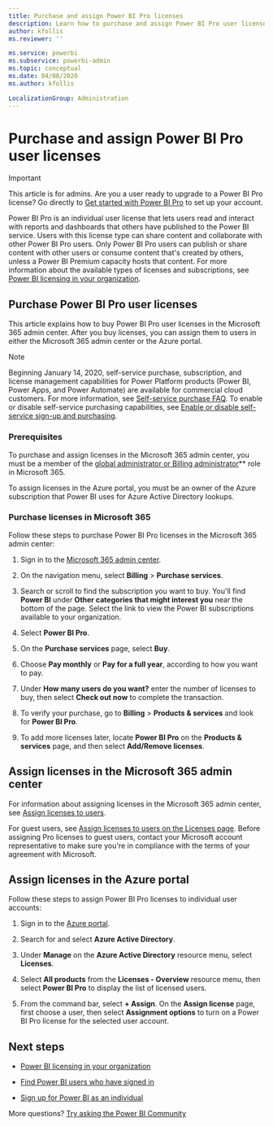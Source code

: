 ```yaml
---
title: Purchase and assign Power BI Pro licenses
description: Learn how to purchase and assign Power BI Pro user licenses to users so they can access content and collaborate with others in the Power BI service.
author: kfollis
ms.reviewer: ''

ms.service: powerbi
ms.subservice: powerbi-admin
ms.topic: conceptual
ms.date: 04/08/2020
ms.author: kfollis

LocalizationGroup: Administration
---
```


# Purchase and assign Power BI Pro user licenses

>[!IMPORTANT]
>This article is for admins. Are you a user ready to upgrade to a Power BI Pro license? Go directly to [Get started with Power BI Pro](https://go.microsoft.com/fwlink/?LinkId=2106428&clcid=0x409&cmpid=pbidocs-purchasing-power-bi-pro) to set up your account.

Power BI Pro is an individual user license that lets users read and interact with reports and dashboards that others have published to the Power BI service. Users with this license type can share content and collaborate with other Power BI Pro users. Only Power BI Pro users can publish or share content with other users or consume content that's created by others, unless a Power BI Premium capacity hosts that content. For more information about the available types of licenses and subscriptions, see [Power BI licensing in your organization](service-admin-licensing-organization.md).

## Purchase Power BI Pro user licenses

This article explains how to buy Power BI Pro user licenses in the Microsoft 365 admin center. After you buy licenses, you can assign them to users in either the Microsoft 365 admin center or the Azure portal.

> [!NOTE]
> Beginning January 14, 2020, self-service purchase, subscription, and license management capabilities for Power Platform products (Power BI, Power Apps, and Power Automate) are available for commercial cloud customers. For more information, see [Self-service purchase FAQ](https://docs.microsoft.com/microsoft-365/commerce/subscriptions/self-service-purchase-faq). To enable or disable self-service purchasing capabilities, see [Enable or disable self-service sign-up and purchasing](admin/service-admin-disable-self-service.md).

### Prerequisites

To purchase and assign licenses in the Microsoft 365 admin center, you must be a member of the [global administrator or Billing administrator](https://support.office.com/article/about-office-365-admin-roles-da585eea-f576-4f55-a1e0-87090b6aaa9d)** role in Microsoft 365.

To assign licenses in the Azure portal, you must be an owner of the Azure subscription that Power BI uses for Azure Active Directory lookups.

### Purchase licenses in Microsoft 365

Follow these steps to purchase Power BI Pro licenses in the Microsoft 365 admin center:

1. Sign in to the [Microsoft 365 admin center](https://admin.microsoft.com).

2. On the navigation menu, select **Billing** > **Purchase services**.

3. Search or scroll to find the subscription you want to buy. You'll find **Power BI** under **Other categories that might interest you** near the bottom of the page. Select the link to view the Power BI subscriptions available to your organization.

4. Select **Power BI Pro**.

5. On the **Purchase services** page, select **Buy**.

6. Choose **Pay monthly** or **Pay for a full year**, according to how you want to pay.

7. Under **How many users do you want?** enter the number of licenses to buy, then select **Check out now** to complete the transaction.

8. To verify your purchase, go to **Billing** > **Products & services** and look for  **Power BI Pro**.

9. To add more licenses later, locate **Power BI Pro** on the **Products & services** page, and then select **Add/Remove licenses**.

## Assign licenses in the Microsoft 365 admin center

For information about assigning licenses in the Microsoft 365 admin center, see [Assign licenses to users](/office365/admin/manage/assign-licenses-to-users).

For guest users, see [Assign licenses to users on the Licenses page](/office365/admin/manage/assign-licenses-to-users#assign-licenses-to-users-on-the-licenses-page). Before assigning Pro licenses to guest users, contact your Microsoft account representative to make sure you're in compliance with the terms of your agreement with Microsoft.

## Assign licenses in the Azure portal

Follow these steps to assign Power BI Pro licenses to individual user accounts:

1. Sign in to the [Azure portal](https://portal.azure.com/).

2. Search for and select **Azure Active Directory**.

3. Under **Manage** on the **Azure Active Directory** resource menu, select **Licenses**.

4. Select **All products** from the **Licenses - Overview** resource menu, then select **Power BI Pro** to display the list of licensed users.

5. From the command bar, select **+ Assign**. On the **Assign license** page, first choose a user, then select **Assignment options** to turn on a Power BI Pro license for the selected user account.

## Next steps

- [Power BI licensing in your organization](service-admin-licensing-organization.md)

 - [Find Power BI users who have signed in](service-admin-access-usage.md)

 - [Sign up for Power BI as an individual](service-self-service-signup-for-power-bi.md)

More questions? [Try asking the Power BI Community](https://community.powerbi.com/)
